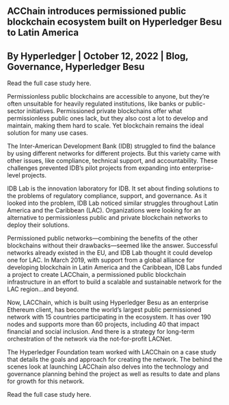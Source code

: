 ## ACChain introduces permissioned public blockchain ecosystem built on Hyperledger Besu to Latin America

## By Hyperledger | October 12, 2022 | Blog, Governance, Hyperledger Besu

Read the full case study here.

Permissionless public blockchains are accessible to anyone, but they’re often unsuitable for heavily regulated institutions, like banks or public-sector initiatives. Permissioned private blockchains offer what permissionless public ones lack, but they also cost a lot to develop and maintain, making them hard to scale. Yet blockchain remains the ideal solution for many use cases.

The Inter-American Development Bank (IDB) struggled to find the balance by using different networks for different projects. But this variety came with other issues, like compliance, technical support, and accountability. These challenges prevented IDB’s pilot projects from expanding into enterprise-level projects.  

IDB Lab is the innovation laboratory for IDB. It set about finding solutions to the problems of regulatory compliance, support, and governance. As it looked into the problem, IDB Lab noticed similar struggles throughout Latin America and the Caribbean (LAC). Organizations were looking for an alternative to permissionless public and private blockchain networks to deploy their solutions.

Permissioned public networks—combining the benefits of the other blockchains without their drawbacks—seemed like the answer. Successful networks already existed in the EU, and IDB Lab thought it could develop one for LAC. In March 2019, with support from a global alliance for developing blockchain in Latin America and the Caribbean, IDB Labs funded a project to create LACChain, a permissioned public blockchain infrastructure in an effort to build a scalable and sustainable network for the LAC region…and beyond.

Now, LACChain, which is built using Hyperledger Besu as an enterprise Ethereum client, has become the world’s largest public permissioned network with 15 countries participating in the ecosystem. It has over 190 nodes and supports more than 60 projects, including 40 that impact financial and social inclusion. And there is a strategy for long-term orchestration of the network via the not-for-profit LACNet.

The Hyperledger Foundation team worked with LACChain on a case study that details the goals and approach for creating the network. The behind the scenes look at launching LACChain also delves into the technology and governance planning behind the project as well as results to date and plans for growth for this network.

Read the full case study here.
